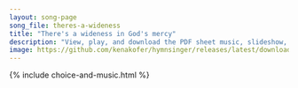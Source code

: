 ```yaml
---
layout: song-page
song_file: theres-a-wideness
title: "There's a wideness in God's mercy"
description: "View, play, and download the PDF sheet music, slideshow, and audio. Lyrics: There's a wideness in God's mercy like the wideness of the sea. There's a kindness in God's justice, which is more than liberty.  There is welcome for... english christian 4part chords"
image: https://github.com/kenakofer/hymnsinger/releases/latest/download/theres-a-wideness-trad.png
---
```


{% include choice-and-music.html %}